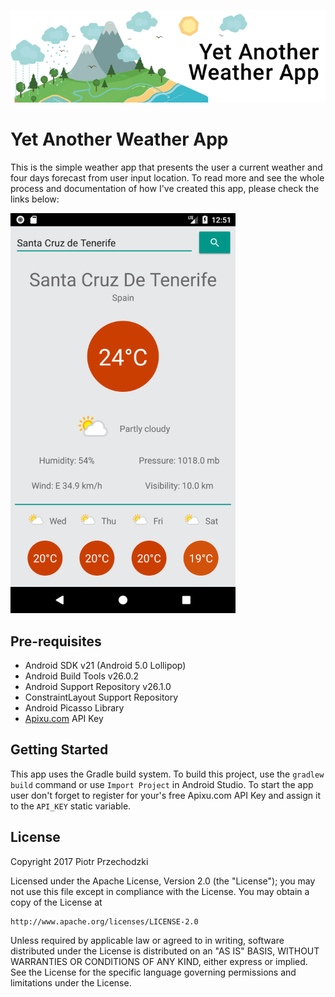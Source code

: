 ![Yet Another Weather App](https://github.com/Pio-Trek/YetAnotherWeatherApp/blob/master/art/banner.png)

# Yet Another Weather App

This is the simple weather app that presents the user a current weather and four days forecast from user input location.
To read more and see the whole process and documentation of how I've created this app, please check the links below:

![Sample screen](https://github.com/Pio-Trek/YetAnotherWeatherApp/blob/master/art/app01.png)

## Pre-requisites

- Android SDK v21 (Android 5.0 Lollipop)
- Android Build Tools v26.0.2
- Android Support Repository v26.1.0
- ConstraintLayout Support Repository
- Android Picasso Library
- [Apixu.com](https://www.apixu.com/signup.aspx) API Key

## Getting Started

This app uses the Gradle build system. To build this project, use the `gradlew build` command or use `Import Project` in Android Studio.
To start the app user don't forget to register for your's free Apixu.com API Key and assign it to the `API_KEY` static variable.

## License

Copyright 2017 Piotr Przechodzki

Licensed under the Apache License, Version 2.0 (the "License");
you may not use this file except in compliance with the License.
You may obtain a copy of the License at

    http://www.apache.org/licenses/LICENSE-2.0

Unless required by applicable law or agreed to in writing, software
distributed under the License is distributed on an "AS IS" BASIS,
WITHOUT WARRANTIES OR CONDITIONS OF ANY KIND, either express or implied.
See the License for the specific language governing permissions and
limitations under the License.
